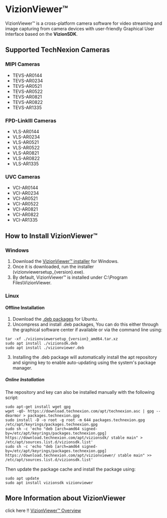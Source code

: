 # VizionViewer™

VizionViewer™ is a cross-platform camera software for video streaming and image capturing from camera devices with user-friendly Graphical User Interface based on the **VizionSDK**.

## Supported TechNexion Cameras

### MIPI Cameras

- TEVS-AR0144
- TEVS-AR0234
- TEVS-AR0521
- TEVS-AR0522
- TEVS-AR0821
- TEVS-AR0822
- TEVS-AR1335

### FPD-LinkIII Cameras

- VLS-AR0144
- VLS-AR0234
- VLS-AR0521
- VLS-AR0522
- VLS-AR0821
- VLS-AR0822
- VLS-AR1335

### UVC Cameras

- VCI-AR0144
- VCI-AR0234
- VCI-AR0521
- VCI-AR0522
- VCI-AR0821
- VCI-AR0822
- VCI-AR1335

## How to Install VizionViewer™

### Windows

1. Download the [VizionViewer™ installer](https://download.technexion.com/vizionviewer/windows_x64/) for Windows.
2. Once it is downloaded, run the installer (vizionviewersetup_{version}.exe).
3. By default, VizionViewer™ is installed under C:\Program Files\VizionViewer.

### Linux

#### Offline Installation

1. Download the [.deb packages](https://download.technexion.com/vizionviewer/linux_x64/) for Ubuntu.
2. Uncompress and install .deb packages, You can do this either through the graphical software center if available or via the command line using:

```shell
tar -xf ./vizionviewersetup_{version}_amd64.tar.xz
sudo apt install ./vizionsdk.deb
sudo apt install ./vizionviewer.deb
```

3. Installing the .deb package will automatically install the apt repository and signing key to enable auto-updating using the system's package manager.

##### Online Installation

The repository and key can also be installed manually with the following script:

```shell
sudo apt-get install wget gpg
wget -qO- https://download.technexion.com/apt/technexion.asc | gpg --dearmor > packages.technexion.gpg
sudo install -D -o root -g root -m 644 packages.technexion.gpg /etc/apt/keyrings/packages.technexion.gpg
sudo sh -c 'echo "deb [arch=amd64 signed-by=/etc/apt/keyrings/packages.technexion.gpg] https://download.technexion.com/apt/vizionsdk/ stable main" > /etc/apt/sources.list.d/vizionsdk.list'
sudo sh -c 'echo "deb [arch=amd64 signed-by=/etc/apt/keyrings/packages.technexion.gpg] https://download.technexion.com/apt/vizionviewer/ stable main" >> /etc/apt/sources.list.d/vizionsdk.list'
```
Then update the package cache and install the package using:

```shell
sudo apt update
sudo apt install vizionsdk vizionviewer
```

## More Information about VizionViewer

click here !! [VizionViewer™ Overview](https://developer.technexion.com/docs/installation)
